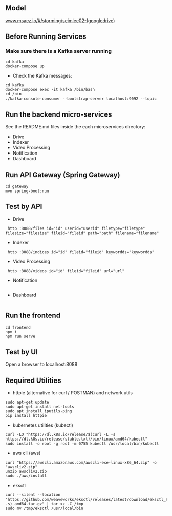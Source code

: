 # 

## Model
www.msaez.io/#/storming/seimlee02-(googledrive)

## Before Running Services
### Make sure there is a Kafka server running
```
cd kafka
docker-compose up
```
- Check the Kafka messages:
```
cd kafka
docker-compose exec -it kafka /bin/bash
cd /bin
./kafka-console-consumer --bootstrap-server localhost:9092 --topic
```

## Run the backend micro-services
See the README.md files inside the each microservices directory:

- Drive
- Indexer
- Video Processing
- Notification
- Dashboard


## Run API Gateway (Spring Gateway)
```
cd gateway
mvn spring-boot:run
```

## Test by API
- Drive
```
 http :8088/files id="id" userid="userid" filetype="filetype" filesize="filesize" fileid="fileid" path="path" filename="filename" 
```
- Indexer
```
 http :8088/indices id="id" fileid="fileid" keywordds="keywordds" 
```
- Video Processing
```
 http :8088/videos id="id" fileid="fileid" url="url" 
```
- Notification
```
```
- Dashboard
```
```


## Run the frontend
```
cd frontend
npm i
npm run serve
```

## Test by UI
Open a browser to localhost:8088

## Required Utilities

- httpie (alternative for curl / POSTMAN) and network utils
```
sudo apt-get update
sudo apt-get install net-tools
sudo apt install iputils-ping
pip install httpie
```

- kubernetes utilities (kubectl)
```
curl -LO "https://dl.k8s.io/release/$(curl -L -s https://dl.k8s.io/release/stable.txt)/bin/linux/amd64/kubectl"
sudo install -o root -g root -m 0755 kubectl /usr/local/bin/kubectl
```

- aws cli (aws)
```
curl "https://awscli.amazonaws.com/awscli-exe-linux-x86_64.zip" -o "awscliv2.zip"
unzip awscliv2.zip
sudo ./aws/install
```

- eksctl 
```
curl --silent --location "https://github.com/weaveworks/eksctl/releases/latest/download/eksctl_$(uname -s)_amd64.tar.gz" | tar xz -C /tmp
sudo mv /tmp/eksctl /usr/local/bin
```

